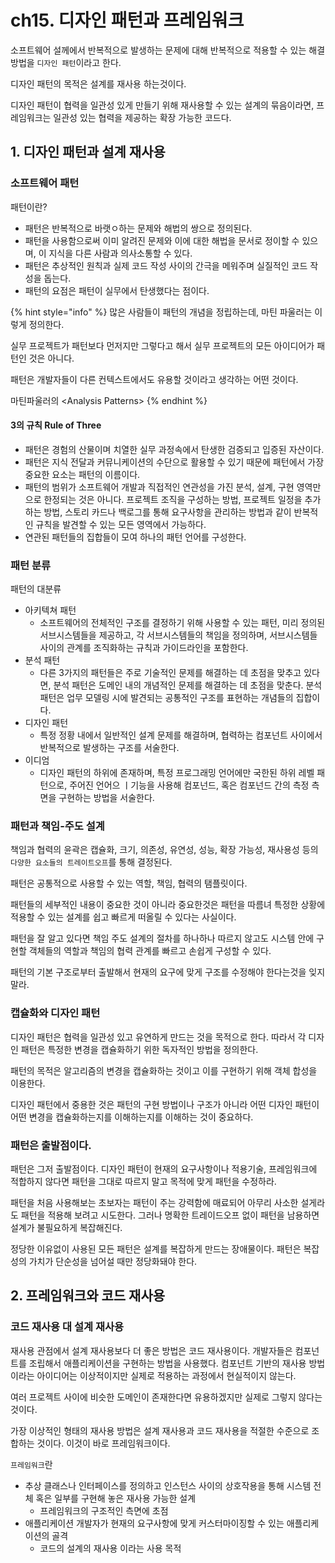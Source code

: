 # ch15. 디자인 패턴과 프레임워크

소프트웨어 설께에서 반복적으로 발생하는 문제에 대해 반복적으로 적용할 수 있는 해결 방법을 `디자인 패턴`이라고 한다.

디자인 패턴의 목적은 설계를 재사용 하는것이다.

디자인 패턴이 협력을 일관성 있게 만들기 위해 재사용할 수 있는 설계의 묶음이라면, 프레임워크는 일관성 있는 협력을 제공하는 확장 가능한 코드다.

## 1. 디자인 패턴과 설계 재사용

### 소프트웨어 패턴

패턴이란?

* 패턴은 반복적으로 바랫ㅇ하는 문제와 해법의 쌍으로 정의된다.
* 패턴을 사용함으로써 이미 알려진 문제와 이에 대한 해법을 문서로 정이할 수 있으며, 이 지식을 다른 사람과 의사소통할 수 있다.
* 패턴은 추상적인 원칙과 실제 코드 작성 사이의 간극을 메워주며 실질적인 코드 작성을 돕는다.
* 패턴의 요점은 패턴이 실무에서 탄생했다는 점이다.

{% hint style="info" %}
많은 사람들이 패턴의 개념을 정립하는데, 마틴 파울러는 이렇게 정의한다.

실무 프로젝트가 패턴보다 먼저지만 그렇다고 해서 실무 프로젝트의 모든 아이디어가 패턴인 것은 아니다.

패턴은 개발자들이 다른 컨텍스트에서도 유용할 것이라고 생각하는 어떤 것이다.

마틴파울러의 &lt;Analysis Patterns&gt;
{% endhint %}

#### 3의 규칙  Rule of Three

* 패턴은 경험의 산물이며 치열한 실무 과정속에서 탄생한 검증되고 입증된 자산이다.
* 패턴은 지식 전달과 커뮤니케이션의 수단으로 활용할 수 있기 때문에 패턴에서 가장 중요한 요소는 패턴의 이름이다.
* 패턴의 범위가 소프트웨어 개발과 직접적인 연관성을 가진 분석, 설계, 구현 영역만으로 한정되는 것은 아니다. 프로젝트 조직을 구성하는 방법, 프로젝트 일정을 추가하는 방법, 스토리 카드나 백로그를 통해 요구사항을 관리하는 방법과 같이 반복적인 규칙을 발견할 수 있는 모든 영역에서 가능하다.
* 연관된 패턴들의 집합들이 모여 하나의 패턴 언어를 구성한다.

### 패턴 분류

패턴의 대분류

* 아키텍쳐 패턴
  * 소프트웨어의 전체적인 구조를 결정하기 위해 사용할 수 있는 패턴, 미리 정의된 서브시스템들을 제공하고, 각 서브시스템들의 책임을 정의하며, 서브시스템들 사이의 관계를 조직화하는 규칙과 가이드라인을 포함한다.
* 분석 패턴
  * 다른 3가지의 패턴들은 주로 기술적인 문제를 해결하는 데 초점을 맞추고 있다면, 분석 패턴은 도메인 내의 개념적인 문제를 해결하는 데 초점을 맞춘다. 분석패턴은 업무 모델링 시에 발견되는 공통적인 구조를 표현하는 개념들의 집합이다.
* 디자인 패턴
  * 특정 정황 내에서 일반적인 설계 문제를 해결하며, 협력하는 컴포넌트 사이에서 반복적으로 발생하는 구조를 서술한다.
* 이디엄
  * 디자인 패턴의 하위에 존재하며, 특정 프로그래밍 언어에만 국한된 하위 레벨 패턴으로, 주어진 언어으 ㅣ기능을 사용해 컴포넌드, 혹은 컴포넌드 간의 측정 측면을 구현하는 방법을 서술한다.

### 패턴과 책임-주도 설계

책임과 협력의 윤곽은 캡슐화, 크기, 의존성, 유연성, 성능, 확장 가능성, 재사용성 등의 `다양한 요소들의 트레이트오프`를 통해 결정된다.

패턴은 공통적으로 사용할 수 있는 역할, 책임, 협력의 탬플릿이다.

패턴들의 세부적인 내용이 중요한 것이 아니라 중요한것은 패턴을 따름녀 특정한 상황에 적용할 수 있는 설계를 쉽고 빠르게 떠올릴 수 있다는 사실이다.

패턴을 잘 알고 있다면 책임 주도 설계의 절차를 하나하나 따르지 않고도 시스템 안에 구현할 객체들의 역할과 책임의 협력 관계를 빠르고 손쉽게 구성할 수 있다.

패턴의 기본 구조로부터 출발해서 현재의 요구에 맞게 구조를 수정해야 한다는것을 잊지말라.

### 캡슐화와 디자인 패턴

디자인 패턴은 협력을 일관성 있고 유연하게 만드는 것을 목적으로 한다. 따라서 각 디자인 패턴은 특정한 변경을 캡슐화하기 위한 독자적인 방법을 정의한다.

패턴의 목적은 알고리즘의 변경을 캡슐화하는 것이고 이를 구현하기 위해 객체 합성을 이용한다.

디자인 패턴에서 중용한 것은 패턴의 구현 방법이나 구조가 아니라 어떤 디자인 패턴이 어떤 변경을 캡슐화하는지를 이해하는지를 이해하는 것이 중요하다.

### 패턴은 출발점이다.

패턴은 그저 출발점이다. 디자인 패턴이 현재의 요구사항이나 적용기술, 프레임워크에 적합하지 않다면 패턴을 그대로 따르지 말고 목적에 맞게 패턴을 수정하라.

패턴을 처음 사용해보는 초보자는 패턴이 주는 강력함에 매료되어 아무리 사소한 설게라도 패턴을 적용해 보려고 시도한다. 그러나 명확한 트레이드오프 없이 패턴을 남용하면 설계가 불필요하게 복잡해진다.

정당한 이유없이 사용된 모든 패턴은 설계를 복잡하게 만드는 장애물이다. 패턴은 복잡성의 가치가 단순성을 넘어설 때만 정당화돼야 한다.

## 2. 프레임워크와 코드 재사용

### 코드 재사용 대 설계 재사용

재사용 관점에서 설계 재사용보다 더 좋은 방법은 코드 재사용이다. 개발자들은 컴포넌트를 조립해서 애플리케이션을 구현하는 방법을 사용했다. 컴포넌트 기반의 재사용 방법이라는 아이디어는 이상적이지만 실제로 적용하는 과정에서 현실적이지 않는다.

여러 프로젝트 사이에 비슷한 도메인이 존재한다면 유용하겠지만 실제로 그렇지 않다는 것이다.

가장 이상적인 형태의 재사용 방법은 설계 재사용과 코드 재사용을 적절한 수준으로 조합하는 것이다. 이것이 바로 프레임워크이다.

`프레임워크`란

* 추상 클래스나 인터페이스를 정의하고 인스턴스 사이의 상호작용을 통해 시스템 전체 혹은 일부를 구현해 놓은 재사용 가능한 설계
  * 프레임워크의 구조적인 측면에 초점
* 애플리케이션 개발자가 현재의 요구사항에 맞게 커스터마이징할 수 있는 애플리케이션의 골격
  * 코드의 설계의 재사용 이라는 사용 목적



